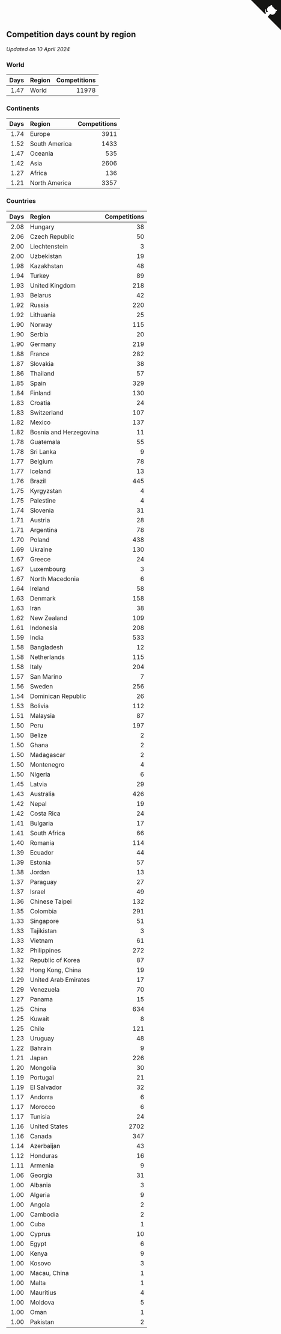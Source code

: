 ## Competition days count by region

*Updated on 10 April 2024*


### World

| Days | Region | Competitions |
| ---: | :--- | ---: |
| 1.47 | World | 11978 |

### Continents

| Days | Region | Competitions |
| ---: | :--- | ---: |
| 1.74 | Europe | 3911 |
| 1.52 | South America | 1433 |
| 1.47 | Oceania | 535 |
| 1.42 | Asia | 2606 |
| 1.27 | Africa | 136 |
| 1.21 | North America | 3357 |

### Countries

| Days | Region | Competitions |
| ---: | :--- | ---: |
| 2.08 | Hungary | 38 |
| 2.06 | Czech Republic | 50 |
| 2.00 | Liechtenstein | 3 |
| 2.00 | Uzbekistan | 19 |
| 1.98 | Kazakhstan | 48 |
| 1.94 | Turkey | 89 |
| 1.93 | United Kingdom | 218 |
| 1.93 | Belarus | 42 |
| 1.92 | Russia | 220 |
| 1.92 | Lithuania | 25 |
| 1.90 | Norway | 115 |
| 1.90 | Serbia | 20 |
| 1.90 | Germany | 219 |
| 1.88 | France | 282 |
| 1.87 | Slovakia | 38 |
| 1.86 | Thailand | 57 |
| 1.85 | Spain | 329 |
| 1.84 | Finland | 130 |
| 1.83 | Croatia | 24 |
| 1.83 | Switzerland | 107 |
| 1.82 | Mexico | 137 |
| 1.82 | Bosnia and Herzegovina | 11 |
| 1.78 | Guatemala | 55 |
| 1.78 | Sri Lanka | 9 |
| 1.77 | Belgium | 78 |
| 1.77 | Iceland | 13 |
| 1.76 | Brazil | 445 |
| 1.75 | Kyrgyzstan | 4 |
| 1.75 | Palestine | 4 |
| 1.74 | Slovenia | 31 |
| 1.71 | Austria | 28 |
| 1.71 | Argentina | 78 |
| 1.70 | Poland | 438 |
| 1.69 | Ukraine | 130 |
| 1.67 | Greece | 24 |
| 1.67 | Luxembourg | 3 |
| 1.67 | North Macedonia | 6 |
| 1.64 | Ireland | 58 |
| 1.63 | Denmark | 158 |
| 1.63 | Iran | 38 |
| 1.62 | New Zealand | 109 |
| 1.61 | Indonesia | 208 |
| 1.59 | India | 533 |
| 1.58 | Bangladesh | 12 |
| 1.58 | Netherlands | 115 |
| 1.58 | Italy | 204 |
| 1.57 | San Marino | 7 |
| 1.56 | Sweden | 256 |
| 1.54 | Dominican Republic | 26 |
| 1.53 | Bolivia | 112 |
| 1.51 | Malaysia | 87 |
| 1.50 | Peru | 197 |
| 1.50 | Belize | 2 |
| 1.50 | Ghana | 2 |
| 1.50 | Madagascar | 2 |
| 1.50 | Montenegro | 4 |
| 1.50 | Nigeria | 6 |
| 1.45 | Latvia | 29 |
| 1.43 | Australia | 426 |
| 1.42 | Nepal | 19 |
| 1.42 | Costa Rica | 24 |
| 1.41 | Bulgaria | 17 |
| 1.41 | South Africa | 66 |
| 1.40 | Romania | 114 |
| 1.39 | Ecuador | 44 |
| 1.39 | Estonia | 57 |
| 1.38 | Jordan | 13 |
| 1.37 | Paraguay | 27 |
| 1.37 | Israel | 49 |
| 1.36 | Chinese Taipei | 132 |
| 1.35 | Colombia | 291 |
| 1.33 | Singapore | 51 |
| 1.33 | Tajikistan | 3 |
| 1.33 | Vietnam | 61 |
| 1.32 | Philippines | 272 |
| 1.32 | Republic of Korea | 87 |
| 1.32 | Hong Kong, China | 19 |
| 1.29 | United Arab Emirates | 17 |
| 1.29 | Venezuela | 70 |
| 1.27 | Panama | 15 |
| 1.25 | China | 634 |
| 1.25 | Kuwait | 8 |
| 1.25 | Chile | 121 |
| 1.23 | Uruguay | 48 |
| 1.22 | Bahrain | 9 |
| 1.21 | Japan | 226 |
| 1.20 | Mongolia | 30 |
| 1.19 | Portugal | 21 |
| 1.19 | El Salvador | 32 |
| 1.17 | Andorra | 6 |
| 1.17 | Morocco | 6 |
| 1.17 | Tunisia | 24 |
| 1.16 | United States | 2702 |
| 1.16 | Canada | 347 |
| 1.14 | Azerbaijan | 43 |
| 1.12 | Honduras | 16 |
| 1.11 | Armenia | 9 |
| 1.06 | Georgia | 31 |
| 1.00 | Albania | 3 |
| 1.00 | Algeria | 9 |
| 1.00 | Angola | 2 |
| 1.00 | Cambodia | 2 |
| 1.00 | Cuba | 1 |
| 1.00 | Cyprus | 10 |
| 1.00 | Egypt | 6 |
| 1.00 | Kenya | 9 |
| 1.00 | Kosovo | 3 |
| 1.00 | Macau, China | 1 |
| 1.00 | Malta | 1 |
| 1.00 | Mauritius | 4 |
| 1.00 | Moldova | 5 |
| 1.00 | Oman | 1 |
| 1.00 | Pakistan | 2 |


<a href="https://github.com/jonatanklosko/wca_statistics" class="github-corner" aria-label="View source on Github"><svg width="80" height="80" viewBox="0 0 250 250" style="fill:#151513; color:#fff; position: absolute; top: 0; border: 0; right: 0;" aria-hidden="true"><path d="M0,0 L115,115 L130,115 L142,142 L250,250 L250,0 Z"></path><path d="M128.3,109.0 C113.8,99.7 119.0,89.6 119.0,89.6 C122.0,82.7 120.5,78.6 120.5,78.6 C119.2,72.0 123.4,76.3 123.4,76.3 C127.3,80.9 125.5,87.3 125.5,87.3 C122.9,97.6 130.6,101.9 134.4,103.2" fill="currentColor" style="transform-origin: 130px 106px;" class="octo-arm"></path><path d="M115.0,115.0 C114.9,115.1 118.7,116.5 119.8,115.4 L133.7,101.6 C136.9,99.2 139.9,98.4 142.2,98.6 C133.8,88.0 127.5,74.4 143.8,58.0 C148.5,53.4 154.0,51.2 159.7,51.0 C160.3,49.4 163.2,43.6 171.4,40.1 C171.4,40.1 176.1,42.5 178.8,56.2 C183.1,58.6 187.2,61.8 190.9,65.4 C194.5,69.0 197.7,73.2 200.1,77.6 C213.8,80.2 216.3,84.9 216.3,84.9 C212.7,93.1 206.9,96.0 205.4,96.6 C205.1,102.4 203.0,107.8 198.3,112.5 C181.9,128.9 168.3,122.5 157.7,114.1 C157.9,116.9 156.7,120.9 152.7,124.9 L141.0,136.5 C139.8,137.7 141.6,141.9 141.8,141.8 Z" fill="currentColor" class="octo-body"></path></svg></a><style>.github-corner:hover .octo-arm{animation:octocat-wave 560ms ease-in-out}@keyframes octocat-wave{0%,100%{transform:rotate(0)}20%,60%{transform:rotate(-25deg)}40%,80%{transform:rotate(10deg)}}@media (max-width:500px){.github-corner:hover .octo-arm{animation:none}.github-corner .octo-arm{animation:octocat-wave 560ms ease-in-out}}</style>
